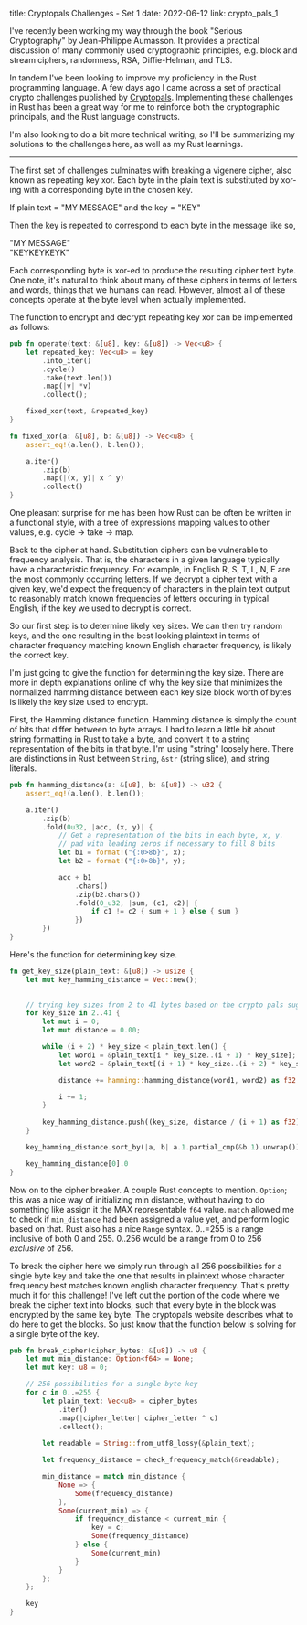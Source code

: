 title: Cryptopals Challenges - Set 1
date: 2022-06-12
link: crypto_pals_1

I've recently been working my way through the book "Serious Cryptography" by Jean-Philippe Aumasson. It provides
a practical discussion of many commonly used cryptographic principles, e.g. block and stream ciphers, randomness, RSA, Diffie-Helman, and TLS. 

In tandem I've been looking to improve my proficiency in the Rust programming language. A few days ago I came across 
a set of practical crypto challenges published by <a target="_blank" href="https://www.cryptopals.com/">Cryptopals</a>. 
Implementing these challenges in Rust has been a great way for me to reinforce both the cryptographic principals, and the Rust 
language constructs. 

I'm also looking to do a bit more technical writing, so I'll be summarizing my solutions to the challenges here, as well as my Rust learnings.

---------------------

The first set of challenges culminates with breaking a vigenere cipher, also known as repeating key xor. Each byte in the plain text is substituted by xor-ing with a corresponding byte in the chosen key. 

If plain text = "MY MESSAGE" 
and the key = "KEY"

Then the key is repeated to correspond to each byte in the message like so,

"MY MESSAGE"\
"KEYKEYKEYK"

Each corresponding byte is xor-ed to produce the resulting cipher text byte. One note, it's natural to think about many of these ciphers in terms of letters and words, things that we humans can read. However, almost all of these concepts operate at the byte level when actually implemented. 

The function to encrypt and decrypt repeating key xor can be implemented as follows:

```rust
pub fn operate(text: &[u8], key: &[u8]) -> Vec<u8> {
    let repeated_key: Vec<u8> = key
        .into_iter()
        .cycle()
        .take(text.len())
        .map(|v| *v)
        .collect();

    fixed_xor(text, &repeated_key)
}

fn fixed_xor(a: &[u8], b: &[u8]) -> Vec<u8> {
    assert_eq!(a.len(), b.len());

    a.iter()
        .zip(b)
        .map(|(x, y)| x ^ y)
        .collect()
}
```

One pleasant surprise for me has been how Rust can be often be written in a functional style, with a tree of expressions mapping values to other values, e.g. cycle -> take -> map. 

Back to the cipher at hand. Substitution ciphers can be vulnerable to frequency analysis. That is, the characters in a given language typically have a characteristic frequency. For example, in English R, S, T, L, N, E are the most commonly occurring letters. If we decrypt a cipher text with a given key, we'd expect the frequency of characters in the plain text output to reasonably match known frequencies of letters occuring in typical English, if the key we used to decrypt is correct. 

So our first step is to determine likely key sizes. We can then try random keys, and the one resulting in the best looking plaintext in terms of character frequency matching known English character frequency, is likely the correct key. 

I'm just going to give the function for determining the key size. There are more in depth explanations online of why the key size that minimizes the normalized hamming distance between each key size block worth of bytes is likely the key size used to encrypt. 

First, the Hamming distance function. Hamming distance is simply the count of bits that differ between to byte arrays. I had to learn a little bit about string formatting in Rust to take a byte, and convert it to a string representation of the bits in that byte. I'm using "string" loosely here. There are distinctions in Rust between `String`, `&str` (string slice), and string literals. 

```rust
pub fn hamming_distance(a: &[u8], b: &[u8]) -> u32 { 
    assert_eq!(a.len(), b.len());

    a.iter()
        .zip(b)
        .fold(0u32, |acc, (x, y)| {
            // Get a representation of the bits in each byte, x, y.
            // pad with leading zeros if necessary to fill 8 bits
            let b1 = format!("{:0>8b}", x);
            let b2 = format!("{:0>8b}", y);

            acc + b1
                .chars()
                .zip(b2.chars())
                .fold(0_u32, |sum, (c1, c2)| {
                    if c1 != c2 { sum + 1 } else { sum }
                })
        })        
}
```

Here's the function for determining key size. 

```rust
fn get_key_size(plain_text: &[u8]) -> usize {
    let mut key_hamming_distance = Vec::new();
    

    // trying key sizes from 2 to 41 bytes based on the crypto pals suggestion
    for key_size in 2..41 {
        let mut i = 0;
        let mut distance = 0.00;

        while (i + 2) * key_size < plain_text.len() {
            let word1 = &plain_text[i * key_size..(i + 1) * key_size];
            let word2 = &plain_text[(i + 1) * key_size..(i + 2) * key_size];

            distance += hamming::hamming_distance(word1, word2) as f32 / key_size as f32;

            i += 1;
        }
        
        key_hamming_distance.push((key_size, distance / (i + 1) as f32));
    }

    key_hamming_distance.sort_by(|a, b| a.1.partial_cmp(&b.1).unwrap());

    key_hamming_distance[0].0
}
```

Now on to the cipher breaker. A couple Rust concepts to mention. `Option`; this was a nice way of initializing min distance, without having to do something like assign it the MAX representable `f64` value. `match` allowed me to check if `min_distance` had been assigned a value yet, and perform logic based on that. Rust also has a nice `Range` syntax. 0..=255 is a range inclusive of both 0 and 255. 0..256 would be a range from 0 to 256 *exclusive* of 256. 

To break the cipher here we simply run through all 256 possibilities for a single byte key and take the one that results in plaintext whose character frequency best matches known english character frequency. That's pretty much it for this challenge! I've left out the portion of the code where we break the cipher text into blocks, such that every byte in the block was encrypted by the same key byte. The cryptopals website describes what to do here to get the blocks. So just know that the function below is solving for a single byte of the key. 

```rust
pub fn break_cipher(cipher_bytes: &[u8]) -> u8 {
    let mut min_distance: Option<f64> = None;
    let mut key: u8 = 0;

    // 256 possibilities for a single byte key
    for c in 0..=255 {
        let plain_text: Vec<u8> = cipher_bytes
            .iter()
            .map(|cipher_letter| cipher_letter ^ c)
            .collect(); 
        
        let readable = String::from_utf8_lossy(&plain_text);

        let frequency_distance = check_frequency_match(&readable);

        min_distance = match min_distance {
            None => {
                Some(frequency_distance)
            },
            Some(current_min) => {
                if frequency_distance < current_min { 
                    key = c;
                    Some(frequency_distance)
                } else { 
                    Some(current_min)
                }
            }
        };
    };

    key
}
```
